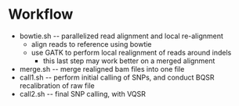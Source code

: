 # Workflow
  - bowtie.sh -- parallelized read alignment and local re-alignment
     - align reads to reference using bowtie
     - use GATK to perform local realignment of reads around indels
       - this last step may work better on a merged alignment
   - merge.sh -- merge realigned bam files into one file
   - call1.sh -- perform initial calling of SNPs, and conduct BQSR recalibration of raw file
   - call2.sh -- final SNP calling, with VQSR 